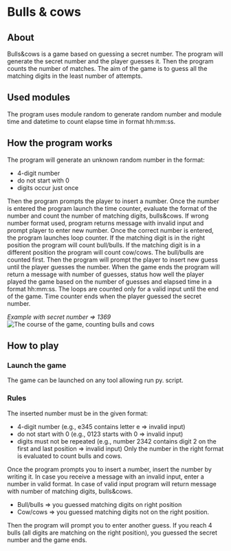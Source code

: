 # **Bulls & cows**

## About
Bulls&cows is a game based on guessing a secret number. The program will generate the secret number and the player guesses it. Then the program counts the number of matches. The aim of the game is to guess all the matching digits in the least number of attempts. 

## Used modules
The program uses module random to generate random number and module time and datetime to count elapse time in format hh:mm:ss.

## How the program works
The program will generate an unknown random number in the format:
 + 4-digit number
 + do not start with 0 
 + digits occur just once 
 
 Then the program prompts the player to insert a number. Once the number is entered the program launch the time counter, evaluate the format of the number and count the number of matching digits, bulls&cows. If wrong number format used, program returns message with invalid input and prompt player to enter new number. Once the correct number is entered, the program launches loop counter.
 If the matching digit is in the right position the program will count bull/bulls. If the matching digit is in a different position the program will count cow/cows. The bull/bulls are counted first. Then the program will prompt the player to insert new guess until the player guesses the number. When the game ends the program will return a message with number of guesses, status how well the player played the game based on the number of guesses and elapsed time in a format hh:mm:ss. The loops are counted only for a valid input until the end of the game. Time counter ends when the player guessed the secret number.

_Example with secret number => 1369_
![The course of the game, counting bulls and cows](image-2.png)

## How to play

### Launch the game
The game can be launched on any tool allowing run py. script.

### Rules
The inserted number must be in the given format:
+ 4-digit number (e.g., e345 contains letter e => invalid input)
+ do not start with 0 (e.g., 0123 starts with 0 => invalid input)
+ digits must not be repeated (e.g., number 2342 contains digit 2 on the first and last position => invalid input) Only the number in the right format is evaluated to count bulls and cows.

Once the program prompts you to insert a number, insert the number by writing it. In case you receive a message with an invalid input, enter a number in valid format. In case of valid input program will return message with number of matching digits, bulls&cows. 
+ Bull/bulls => you guessed matching digits on right position
+ Cow/cows => you guessed matching digits not on the right position. 

Then the program will prompt you to enter another guess. If you reach 4 bulls (all digits are matching on the right position), you guessed the secret number and the game ends.

